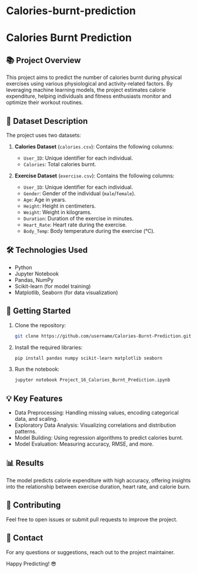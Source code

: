 # Calories-burnt-prediction

# Calories Burnt Prediction

## 📚 Project Overview

This project aims to predict the number of calories burnt during physical exercises using various physiological and activity-related factors. By leveraging machine learning models, the project estimates calorie expenditure, helping individuals and fitness enthusiasts monitor and optimize their workout routines.

## 📂 Dataset Description

The project uses two datasets:

1. **Calories Dataset** (`calories.csv`): Contains the following columns:

   * `User_ID`: Unique identifier for each individual.
   * `Calories`: Total calories burnt.

2. **Exercise Dataset** (`exercise.csv`): Contains the following columns:

   * `User_ID`: Unique identifier for each individual.
   * `Gender`: Gender of the individual (`male`/`female`).
   * `Age`: Age in years.
   * `Height`: Height in centimeters.
   * `Weight`: Weight in kilograms.
   * `Duration`: Duration of the exercise in minutes.
   * `Heart_Rate`: Heart rate during the exercise.
   * `Body_Temp`: Body temperature during the exercise (°C).

## 🛠️ Technologies Used

* Python
* Jupyter Notebook
* Pandas, NumPy
* Scikit-learn (for model training)
* Matplotlib, Seaborn (for data visualization)

## 🚀 Getting Started

1. Clone the repository:

   ```bash
   git clone https://github.com/username/Calories-Burnt-Prediction.git
   ```
2. Install the required libraries:

   ```bash
   pip install pandas numpy scikit-learn matplotlib seaborn
   ```
3. Run the notebook:

   ```bash
   jupyter notebook Project_16_Calories_Burnt_Prediction.ipynb
   ```

## 💡 Key Features

* Data Preprocessing: Handling missing values, encoding categorical data, and scaling.
* Exploratory Data Analysis: Visualizing correlations and distribution patterns.
* Model Building: Using regression algorithms to predict calories burnt.
* Model Evaluation: Measuring accuracy, RMSE, and more.

## 📊 Results

The model predicts calorie expenditure with high accuracy, offering insights into the relationship between exercise duration, heart rate, and calorie burn.

## 🙌 Contributing

Feel free to open issues or submit pull requests to improve the project.

## 📧 Contact

For any questions or suggestions, reach out to the project maintainer.

Happy Predicting! 😎
